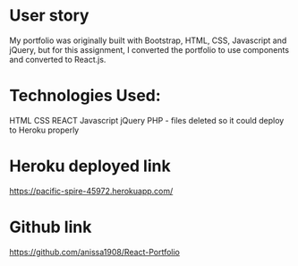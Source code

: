# User story

My portfolio was originally built with Bootstrap, HTML, CSS, Javascript and jQuery, but for this assignment, I converted the portfolio to use components and converted to React.js.

# Technologies Used:
HTML
CSS
REACT
Javascript
jQuery
PHP - files deleted so it could deploy to Heroku properly


# Heroku deployed link
https://pacific-spire-45972.herokuapp.com/

# Github link

https://github.com/anissa1908/React-Portfolio


